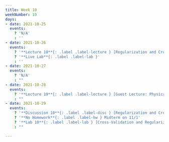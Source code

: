 ```yaml
---
title: Week 10
weekNumber: 10
days:
- date: 2021-10-25
  events:
    ? 'N/A'
    : ''
- date: 2021-10-26
  events:
    ? '**Lecture 18**{: .label .label-lecture } [Regularization and Cross-Validation](lecture/lec18)'
    ? '**Live Lab**{: .label .label-lab }'
    : ''
- date: 2021-10-27
  events:
    ? 'N/A'
    : ""
- date: 2021-10-28
  events:
    ? '**Lecture 19**{: .label .label-lecture } [Guest Lecture: Physical Data and the Climate](lecture/lec19)'
    : ""
- date: 2021-10-29
  events:
    ? '**Discussion 10**{: .label .label-disc } [Regularization and Cross-Validation](https://drive.google.com/file/d/1lBsXkpF29ZPrNTilpANkNvj1bpAzg6WX/view?usp=sharing) ([solutions](https://drive.google.com/file/d/1aI2X7rv8p8OhOtGGMMfcHQbnlq_RzunL/view?usp=sharing))'
    ? '**No Homework**{: .label .label-hw } Midterm on 11/1'
    ? '**Lab 10**{: .label .label-lab } [Cross-Validation and Regularization](https://data100.datahub.berkeley.edu/hub/user-redirect/git-pull?repo=https%3A%2F%2Fgithub.com%2FDS-100%2Ffa21&urlpath=tree%2Ffa21%2Flab%2Flab10&branch=main) (due Nov 4)'
    : ""

---
```

